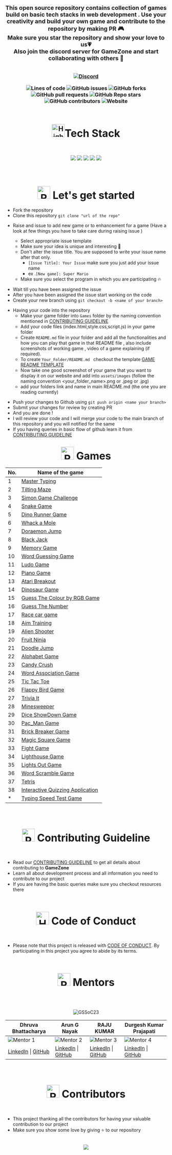 <div style="display:none;" align="center"><h1>
<img src="https://raw.githubusercontent.com/Tarikul-Islam-Anik/Animated-Fluent-Emojis/master/Emojis/Activities/Video%20Game.png" alt="Video Game" width="50" height="50" /><font size="10"> GameZone</font></h1>

<!-- repo intro -->

</div>
<div align="center">

<h3><font size="4">This open source repository contains collection of games build on basic tech stacks in web development . Use your creativity and build your own game and contribute to the repository by making PR 🎮
<br>
Make sure you star the repository and show your love to us💗
<br>
Also join the discord server for GameZone and start collaborating with others 🚀
</font>
<br>
<br>
<p>

[![Discord](https://img.shields.io/badge/Discord-%235865F2.svg?style=for-the-badge&logo=discord&logoColor=white)](https://discord.gg/fgwk4XZfxG)

![Lines of code](https://img.shields.io/tokei/lines/github/kunjgit/GameZone)
![GitHub issues](https://img.shields.io/github/issues/kunjgit/GameZone)
![GitHub forks](https://img.shields.io/github/forks/kunjgit/GameZone)
![GitHub pull requests](https://img.shields.io/github/issues-pr/kunjgit/GameZone)
![GitHub Repo stars](https://img.shields.io/github/stars/kunjgit/GameZone?style=social)
![GitHub contributors](https://img.shields.io/github/contributors/kunjgit/GameZone)
![Website](https://img.shields.io/website?down_color=red&down_message=offline&up_color=blue&up_message=online&url=https%3A%2F%2Fkunjgit.github.io%2FGameZone%2F)

</p>

</div>
<br>

<!-- tech stacks -->

</div>
<div align="center">
<h2><img src="https://raw.githubusercontent.com/Tarikul-Islam-Anik/Animated-Fluent-Emojis/master/Emojis/Travel%20and%20places/High%20Voltage.png" alt="High Voltage" width="40" height="40" /><font size="6">Tech Stack</font></h2>

<br>
</div>
<center>
<p>
<img src="https://img.shields.io/badge/HTML5-E34F26.svg?style=for-the-badge&logo=HTML5&logoColor=white">
<img src="https://img.shields.io/badge/JavaScript-F7DF1E.svg?style=for-the-badge&logo=JavaScript&logoColor=black">
<img src="https://img.shields.io/badge/Bootstrap-7952B3.svg?style=for-the-badge&logo=Bootstrap&logoColor=black">
<img src="https://img.shields.io/badge/CSS3-1572B6.svg?style=for-the-badge&logo=CSS3&logoColor=black">
<img src="https://img.shields.io/badge/Tailwind%20CSS-06B6D4.svg?style=for-the-badge&logo=Tailwind-CSS&logoColor=black">
</p>
</center>
<br>

<br>

<!-- lets get started -->

<div align="center">
<h2><font size="6"><img src="https://raw.githubusercontent.com/Tarikul-Islam-Anik/Animated-Fluent-Emojis/master/Emojis/Travel%20and%20places/Rocket.png" alt="Rocket" width="40" height="40" /> Let's get started</font></h2>

</div>

<!-- contribution steps -->

- Fork the repository
- Clone this repository `git clone "url of the repo"`

* Raise and issue to add new game or to enhancement for a game (Have a look at few things you have to take care during raising issue )

  - Select appropriate issue template
  - Make sure your idea is unique and interesting 🚀

  * Don't alter the issue title. You are supposed to write your issue name after that only.
    - `[Issue Title]: Your Issue` make sure you just add your issue name
    - ex .`[New game]: Super Mario`

  - Make sure you select the program in which you are participating 🔥

- Wait till you have been assigned the issue
- After you have been assigned the issue start working on the code
- Create your new branch using `git checkout -b <name of your branch> `

* Having your code into the repository
  - Make your game folder into `Games` folder by the naming convention mentioned in [CONTRIBUTING GUIDELINE](./.github/CONTRIBUTING_GUIDELINE.md)
  - Add your code files (index.html,style.css,script.js) in your game folder
  - Create `README.md` file in your folder and add all the functionalities and how you can play that game in that README file , also include screenshots of working game , video of a game explaining (if required).
  - To create `Your_Folder/README.md ` checkout the template [GAME README TEMPLATE](./Games/FOLDER_README_TEMPLATE.md)
  - Now take one good screenshot of your game that you want to display it on our website and add into `assets/images` (follow the naming convention <your_folder_name>.png or .jpeg or .jpg)
  - add your folders link and name in main README.md (the one you are reading currently)

- Push your changes to Github using `git push origin <name your branch>`
- Submit your changes for review by creating PR
- And you are done !
- I will review your code and I will merge your code to the main branch of this repository and you will notified for the same
- If you having queries in basic flow of github learn it from [CONTRIBUTING GUIDELINE](./.github/CONTRIBUTING_GUIDELINE.md)

<div align="center">
<h2><font size="6"><img src="https://raw.githubusercontent.com/Tarikul-Islam-Anik/Animated-Fluent-Emojis/master/Emojis/Smilies/Robot.png" alt="Robot" width="40" height="40" /> Games</font></h2>
</div>
<!-- list of the games -->
<center>

| No. | Name of the game                                                                                             |
| --- | ------------------------------------------------------------------------------------------------------------ |
| 1   | [Master Typing](https://github.com/kunjgit/GameZone/tree/main/Games/Master_Typing)                           |
| 2   | [Tilting Maze](https://github.com/kunjgit/GameZone/tree/main/Games/Tilting_Maze)                             |
| 3   | [Simon Game Challenge](https://github.com/kunjgit/GameZone/tree/main/Games/Simon_Game_Challenge)             |
| 4   | [Snake Game](https://github.com/kunjgit/GameZone/tree/main/Games/Snake_Game)                                 |
| 5   | [Dino Runner Game](https://github.com/kunjgit/GameZone/tree/main/Games/Dino_Runner_Game)                     |
| 6   | [Whack a Mole](https://github.com/kunjgit/GameZone/tree/main/Games/Whack_a_Mole)                             |
| 7   | [Doraemon Jump](https://github.com/kunjgit/GameZone/tree/main/Games/Doraemon_Jump)                           |
| 8   | [Black Jack](https://github.com/kunjgit/GameZone/tree/main/Games/Black_Jack)                                 |
| 9   | [Memory Game](https://github.com/kunjgit/GameZone/tree/main/Games/Memory_Game)                               |
| 10  | [Word Guessing Game](https://github.com/kunjgit/GameZone/tree/main/Games/Word_Guessing_Game)                 |
| 11  | [Ludo Game](https://github.com/kunjgit/GameZone/tree/main/Games/Ludo_Game)                                   |
| 12  | [Piano Game](https://github.com/kunjgit/GameZone/tree/main/Games/Piano)                                      |
| 13  | [Atari Breakout](https://github.com/kunjgit/GameZone/tree/main/Games/Atari_Breakout)                         |
| 14  | [Dinosaur Game](https://github.com/kunjgit/GameZone/tree/main/Games/Chrome_Dinosaur_Game)                    |
| 15  | [Guess The Colour by RGB Game](https://github.com/kunjgit/GameZone/tree/main/Games/Colour_Guessing_Game)     |
| 16  | [Guess The Number](https://github.com/kunjgit/GameZone/tree/main/Games/Guess_The_Number)                     |
| 17  | [Race car game](https://github.com/kunjgit/GameZone/tree/main/Games/race_car)                                |
| 18  | [Aim Training](https://github.com/DP-NOTHING/GameZone/tree/contri/Games/Aim_Training)                        |
| 19  | [Alien Shooter](https://github.com/kunjgit/GameZone/tree/main/Games/Alien_Shooters)                          |
| 20  | [Fruit Ninja](https://github.com/kunjgit/GameZone/tree/main/Games/Fruit_Ninja)                               |
| 21  | [Doodle Jump](https://github.com/kunjgit/GameZone/tree/main/Games/Doodle_Jump)                               |
| 22  | [Alphabet Game](https://github.com/kunjgit/GameZone/tree/main/Games/Alphabet)                                |
| 23  | [Candy Crush](https://github.com/kunjgit/GameZone/tree/main/Games/Candy_Crush)                               |
| 24  | [Word Association Game](https://github.com/kunjgit/GameZone/tree/main/Games/Word_Association_Game)           |
| 25  | [Tic Tac Toe](https://github.com/kunjgit/GameZone/tree/main/Games/Tic_Tac_Toe)                               |
| 26  | [Flappy Bird Game](https://github.com/kunjgit/GameZone/tree/main/Games/Flappy_Bird)                          |
| 27  | [Trivia It](https://hithub.com/kunjgit/GameZone/tree/main/Games/Trivia_It)                                   |
| 28  | [Minesweeper](https://github.com/kunjgit/GameZone/tree/main/Games/Minesweeper)                               |
| 29  | [Dice ShowDown Game](https://github.com/Himanshu07-debug/GameZone/tree/main/Games/Dice_Showdown_Game)        |
| 30  | [Pac_Man Game](https://github.com/kunjgit/GameZone/tree/main/Games/Pac_Man_Game)                             |
| 31  | [Brick Breaker Game](https://github.com/kunjgit/GameZone/tree/main/Games/Brick_Breaker)                      |
| 32  | [Magic Square Game](https://github.com/kunjgit/GameZone/tree/main/Games/Magic_Square)                        |
| 33  | [Fight Game](https://github.com/kunjgit/GameZone/tree/main/Games/Fight_Game)                                 |
| 34  | [Lighthouse Game](https://github.com/kunjgit/GameZone/tree/main/Games/Lighthouse)                            |
| 35  | [Lights Out Game](https://github.com/kunjgit/GameZone/tree/main/Games/Lights_Out)                            |
| 36  | [Word Scramble Game](https://github.com/kunjgit/GameZone/tree/main/Games/Word_Scramble_Game)                 |
| 37  | [Tetris](https://github.com/kunjgit/GameZone/tree/main/Games/Tetris)                                         |
| 38  | [Interactive Quizzing Application](https://github.com/kunjgit/GameZone/tree/main/Games/Interactive_Quizzing) |
| \*  | [Typing Speed Test Game](https://github.com/kunjgit/GameZone/tree/main/Games/Typing_Speed_Test_Game)         |

</center>

<br>
<br>

<div align="center">
<h2><font size="6"><img src="https://raw.githubusercontent.com/Tarikul-Islam-Anik/Animated-Fluent-Emojis/master/Emojis/Objects/Page%20with%20Curl.png" alt="Page with Curl" width="40" height="40" /> Contributing Guideline </font></h2>
</div>
<br>

<!-- contributing guideline detail -->

- Read our [CONTRIBUTING GUIDELINE](./.github/CONTRIBUTING_GUIDELINE.md) to get all details about contributing to **GameZone**
- Learn all about development process and all information you need to contribute to our project
- If you are having the basic queries make sure you checkout resources there

<br>

<!-- code of conduct -->

<div align="center">
<h2><font size="6"><img src="https://raw.githubusercontent.com/Tarikul-Islam-Anik/Animated-Fluent-Emojis/master/Emojis/Hand%20gestures/Handshake.png" alt="Handshake" width="40" height="40" /> Code of Conduct </font></h2>
</div>
<br>

- Please note that this project is released with [CODE OF CONDUCT](./.github/CODE_OF_CONDUCT.md). By participating in this project you agree to abide by its terms.

<br>

<!-- mentors -->

<div align="center">
<h2><font size="6"><img src="https://raw.githubusercontent.com/Tarikul-Islam-Anik/Animated-Fluent-Emojis/master/Emojis/People%20with%20professions/Man%20Teacher%20Light%20Skin%20Tone.png" alt="Robot" width="40" height="40" /> Mentors</font></h2>
</div>

<br>
<br>

<div align="center">

![GSSoC23](https://raw.githubusercontent.com/girlscript/gssoc-assets/main/Logos/GS_logo_White.png)

| Dhruva Bhattacharya                                                                                   | Arun G Nayak                                                                                   | RAJU KUMAR                                                                                         | Durgesh Kumar Prajapati                                                                               |
| ----------------------------------------------------------------------------------------------------- | ---------------------------------------------------------------------------------------------- | -------------------------------------------------------------------------------------------------- | ----------------------------------------------------------------------------------------------------- |
| ![Mentor 1](https://avatars.githubusercontent.com/u/71749153?v=4&s=150)                               | ![Mentor 2](https://avatars.githubusercontent.com/u/84305637?v=4&s=150)                        | ![Mentor 3](https://avatars.githubusercontent.com/u/97028776?v=4&s=150)                            | ![Mentor 4](https://avatars.githubusercontent.com/u/98798977?v=4&s=150)                               |
| [LinkedIn](https://www.linkedin.com/in/dhruva-bhattacharya/) \| [GitHub](https://github.com/dhruvaop) | [LinkedIn](https://www.linkedin.com/in/arun-g-nayak) \| [GitHub](https://github.com/Arun9739/) | [LinkedIn](https://www.linkedin.com/in/rajukumar101/) \| [GitHub](https://github.com/raju-kumar21) | [LinkedIn](https://www.linkedin.com/in/durgeshkumar4993/) \| [GitHub](https://github.com/Durgesh4993) |

</div>
<br>
<br>
<!-- a big thanks to all the contributors -->
<div align="center">
<h2><font size="6"><img src="https://raw.githubusercontent.com/Tarikul-Islam-Anik/Animated-Fluent-Emojis/master/Emojis/Smilies/Red%20Heart.png" alt="Red Heart" width="40" height="40" /> Contributors </font></h2>
</div>
<br>

- This project thanking all the contributors for having your valuable contribution to our project
- Make sure you show some love by giving ⭐ to our repository

<br>

<center>
<a href="https://github.com/kunjgit/GameZone/graphs/contributors">
  <img src="https://contrib.rocks/image?repo=kunjgit/GameZone" />
</a>
</center>

